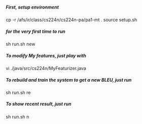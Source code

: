 ##### First, setup environment
cp -r /afs/ir/class/cs224n/cs224n-pa/pa1-mt .
source setup.sh

##### for the very first time to run
sh run.sh new

##### To modify My features, just play with 

vi ./java/src/cs224n/MyFeaturizer.java

##### To rebuild and train the system to get a new BLEU, just run

sh run.sh re

##### To show recent result, just run

sh run.sh n
